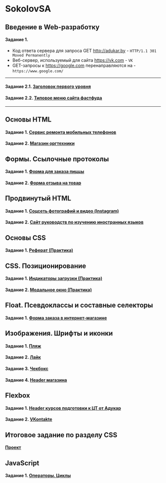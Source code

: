 ﻿﻿﻿﻿﻿﻿﻿﻿﻿﻿﻿﻿﻿﻿﻿﻿﻿﻿﻿﻿﻿﻿﻿﻿﻿﻿﻿﻿﻿﻿﻿﻿﻿﻿﻿﻿﻿﻿﻿﻿﻿﻿﻿﻿﻿﻿﻿﻿﻿﻿﻿﻿﻿﻿﻿﻿﻿﻿﻿﻿﻿﻿﻿﻿﻿﻿﻿﻿﻿﻿﻿﻿﻿﻿﻿# SokolovSA## Введение в Web-разработку#### Задание 1.* Код ответа сервера для запроса GET http://adukar.by - `HTTP/1.1 301 Moved Permanently`* Веб-сервер, используемый для сайта https://vk.com - `VK` * GET-запросы к https://google.com перенаправляются на - `https://www.google.com/` ***#### Задание 2.1. [Заголовок первого уровня](https://codepen.io/semyon-sokolov/pen/xvyrox)  #### Задание 2.2. [Типовое меню сайта фастфуда](https://codepen.io/semyon-sokolov/pen/rXqwXg)***## Основы HTML#### Задание 1. [Сервис ремонта мобильных телефонов](https://github.com/AdukarIT/SokolovSA/tree/master/HTML/Homework-2/Task-1)#### Задание 2. [Магазин оргтехники](https://github.com/AdukarIT/SokolovSA/tree/master/HTML/Homework-2/Task-2)## Формы. Ссылочные протоколы#### Задание 1. [Форма для заказа пиццы](https://codepen.io/semyon-sokolov/pen/mdbOyaj)#### Задание 2. [Форма отзыва на товар](https://codepen.io/semyon-sokolov/pen/KKPNxaJ)## Продвинутый HTML#### Задание 1. [Соцсеть фотографий и видео (Instagram)](https://github.com/AdukarIT/SokolovSA/tree/master/HTML/Homework-4/Task-1)#### Задание 2. [Сайт руководств по изучению иностранных языков](https://github.com/AdukarIT/SokolovSA/tree/master/HTML/Homework-4/Task-2)## Основы CSS#### Задание 1. [Реферат (Практика)](https://codepen.io/semyon-sokolov/pen/BaBdgoV)## CSS. Позиционирование#### Задание 1. [Индикаторы загрузки (Практика)](https://codepen.io/semyon-sokolov/pen/OJLxQqj)#### Задание 2. [Модальное окно (Практика)](https://codepen.io/semyon-sokolov/pen/NWKaLeN)## Float. Псевдоклассы и составные селекторы#### Задание 1. [Форма заказа в интернет-магазине](https://github.com/AdukarIT/SokolovSA/tree/master/CSS/Homework-5_blocks/Task)## Изображения. Шрифты и иконки#### Задание 1. [Пляж](https://github.com/AdukarIT/SokolovSA/tree/master/CSS/Homework-6_styles/task_1_beach)#### Задание 2. [Лайк](https://github.com/AdukarIT/SokolovSA/tree/master/CSS/Homework-6_styles/task_2_like)#### Задание 3. [Чекбокс](https://github.com/AdukarIT/SokolovSA/tree/master/CSS/Homework-6_styles/task_3_checkbox)#### Задание 4. [Header магазина](https://github.com/AdukarIT/SokolovSA/tree/master/CSS/Homework-6_styles/task_4_header)## Flexbox#### Задание 1. [Header курсов подготовки к ЦТ от Адукар](https://github.com/AdukarIT/SokolovSA/tree/master/CSS/Homework-7_flexbox/adukar)#### Задание 2. [VKontakte](https://github.com/AdukarIT/SokolovSA/tree/master/CSS/Homework-7_flexbox/vk)## Итоговое задание по разделу CSS #### [Проект](https://github.com/AdukarIT/SokolovSA/tree/master/CSS/Project)## JavaScript#### Задание 1. [Операторы. Циклы](https://github.com/AdukarIT/SokolovSA/tree/master/JS/HW_1)